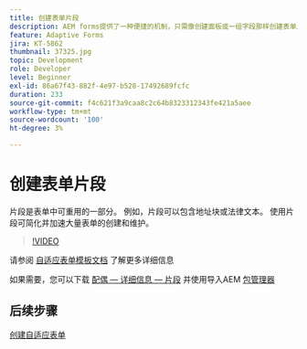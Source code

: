 ```yaml
---
title: 创建表单片段
description: AEM forms提供了一种便捷的机制，只需像创建面板或一组字段那样创建表单片段一次，即可在自适应表单中重复使用。
feature: Adaptive Forms
jira: KT-5862
thumbnail: 37325.jpg
topic: Development
role: Developer
level: Beginner
exl-id: 86a67f43-882f-4e97-b528-17492689fcfc
duration: 233
source-git-commit: f4c621f3a9caa8c2c64b8323312343fe421a5aee
workflow-type: tm+mt
source-wordcount: '100'
ht-degree: 3%

---
```


# 创建表单片段

片段是表单中可重用的一部分。 例如，片段可以包含地址块或法律文本。 使用片段可简化并加速大量表单的创建和维护。


>[!VIDEO](https://video.tv.adobe.com/v/37325?quality=12&learn=on)



请参阅 [自适应表单模板文档](https://experienceleague.adobe.com/docs/experience-manager-65/forms/adaptive-forms-basic-authoring/adaptive-form-fragments.html) 了解更多详细信息

如果需要，您可以下载 [配偶 — 详细信息 — 片段](assets/spouse-details-fragment.zip) 并使用导入AEM [包管理器](http://localhost:4502/crx/packmgr/index.jsp)

## 后续步骤

[创建自适应表单](./create-adaptive-form.md)
